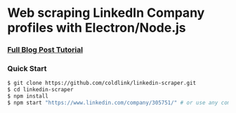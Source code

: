 # Web scraping LinkedIn Company profiles with Electron/Node.js

### [Full Blog Post Tutorial](https://www.mkn.sh/blog/2017/03/16/web-scraping-linkedin-company-profiles-with-electron-node-js)

### Quick Start

```sh
$ git clone https://github.com/coldlink/linkedin-scraper.git
$ cd linkedin-scraper
$ npm install
$ npm start "https://www.linkedin.com/company/305751/" # or use any company/school profile
```

